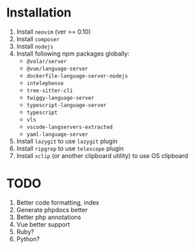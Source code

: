 # Installation

1. Install `neovim` (ver >= 0.10)
2. Install `composer`
3. Install `nodejs`
4. Install following npm packages globally:
    - `@volar/server`
    - `@vue/language-server`
    - `dockerfile-language-server-nodejs`
    - `intelephense`
    - `tree-sitter-cli`
    - `twiggy-language-server`
    - `typescript-language-server`
    - `typescript`
    - `vls`
    - `vscode-langservers-extracted`
    - `yaml-language-server`
5. Install `lazygit` to use `lazygit` plugin
6. Install `ripgrep` to use `telescope` plugin
7. Install `xclip` (or another clipboard utility) to use OS clipboard

# TODO

1. Better code formatting, index
2. Generate phpdocs better
3. Better php annotations
4. Vue better support
5. Ruby?
6. Python?
